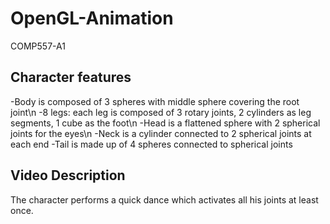 # OpenGL-Animation
COMP557-A1

## Character features
-Body is composed of 3 spheres with middle sphere covering the root joint\n
-8 legs: each leg is composed of 3 rotary joints, 2 cylinders as leg segments, 1 cube as the foot\n
-Head is a flattened sphere with 2 spherical joints for the eyes\n
-Neck is a cylinder connected to 2 spherical joints at each end
-Tail is made up of 4 spheres connected to spherical joints

## Video Description
The character performs a quick dance which activates all his joints at least once.
